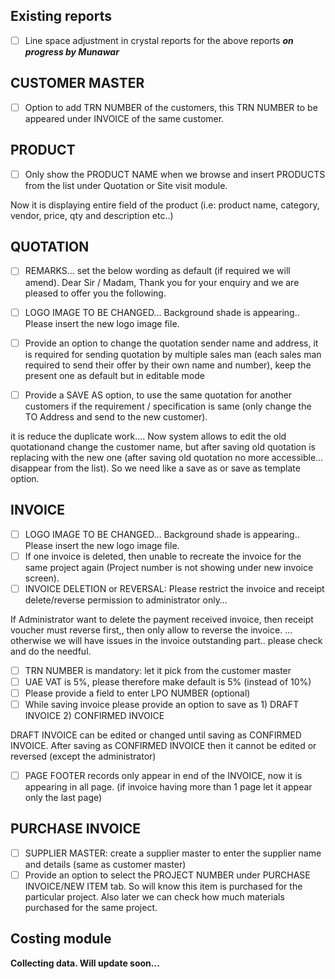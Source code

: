 ## Existing reports
- [ ] Line space adjustment in crystal reports for the above reports ***on progress by Munawar***

## CUSTOMER MASTER
- [ ] Option to add TRN NUMBER of the customers, this TRN NUMBER to be appeared under INVOICE of the same customer.

## PRODUCT
- [ ] Only show the PRODUCT NAME when we browse and insert PRODUCTS from the list under Quotation or Site visit module.

Now it is displaying entire field of the product (i.e: product name, category, vendor, price, qty and description etc..)

## QUOTATION
- [ ] REMARKS… set the below wording as default (if required we will amend).
      Dear Sir / Madam,
      Thank you for your enquiry and we are pleased to offer you the following.
      
- [ ] LOGO IMAGE TO BE CHANGED… Background shade is appearing.. Please insert the new logo image file. 

- [ ] Provide an option to change the quotation sender name and address, it is required for sending quotation by multiple sales man (each sales man required to send their offer by their own name and number), keep the present one as default but in editable mode

- [ ] Provide a SAVE AS option, to use the same quotation for another customers if the requirement / specification is same (only change the TO Address and send to the new customer).

it is reduce the duplicate work…. Now system allows to edit the old quotationand change the customer name, but after saving old quotation is replacing with the new one (after saving old quotation no more accessible… disappear from the list). So we need like a save as or save as template option. 

## INVOICE
- [ ] LOGO IMAGE TO BE CHANGED… Background shade is appearing.. Please insert the new logo image file. 
- [ ] If one invoice is deleted, then unable to recreate the invoice for the same project again (Project number is not showing under new invoice screen). 
- [ ] INVOICE DELETION or REVERSAL: Please restrict the invoice and receipt delete/reverse permission to administrator only…

If Administrator want to delete the payment received invoice, then receipt voucher must reverse first,, then only allow to reverse the invoice. … otherwise we will have issues in the invoice outstanding part.. please check and do the needful. 

- [ ] TRN NUMBER is mandatory: let it pick from the customer master
- [ ] UAE VAT is 5%, please therefore make default is 5% (instead of 10%)
- [ ] Please provide a field to enter LPO NUMBER (optional)
- [ ] While saving invoice please provide an option to save as 1) DRAFT INVOICE 2) CONFIRMED INVOICE

DRAFT INVOICE can be edited or changed until saving as CONFIRMED INVOICE. After saving as CONFIRMED INVOICE then it cannot be edited or reversed (except the administrator)
- [ ] PAGE FOOTER records only appear in end of the INVOICE, now it is appearing in all page. (if invoice having more than 1 page let it appear only the last page)

## PURCHASE INVOICE
- [ ] SUPPLIER MASTER: create a supplier master to enter the supplier name and details (same as customer master)
- [ ] Provide an option to select the PROJECT NUMBER under PURCHASE INVOICE/NEW ITEM tab. So will know this item is purchased for the particular project. Also later we can check how much materials purchased for the same project. 
## Costing module
**Collecting data. Will update soon...**
